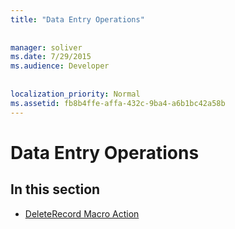 ```yaml
---
title: "Data Entry Operations"
  
  
manager: soliver
ms.date: 7/29/2015
ms.audience: Developer
 
  
localization_priority: Normal
ms.assetid: fb8b4ffe-affa-432c-9ba4-a6b1bc42a58b
---
```


# Data Entry Operations

## In this section

- [DeleteRecord Macro Action](deleterecord-macro-action.md)
    

